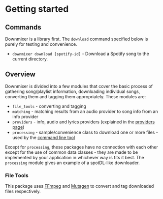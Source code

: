# Getting started

## Commands

Downmixer is a library first. The `download` command specified below is purely for testing and convenience.

* `downmixer download [spotify-id]` - Download a Spotify song to the current directory.

## Overview

Downmixer is divided into a few modules that cover the basic process of gathering song/playlist information, downloading
individual songs, converting them and tagging them appropriately. These modules are:

- `file_tools` - converting and tagging
- `matching` - matching results from an audio provider to song info from an info provider
- `providers` - info, audio and lyrics providers (explained in the [providers page](providers/index.md))
- `processing` - sample/convenience class to download one or more files - used by the [command line tool](cli.md)

Except for `processing`, these packages have no connection with each other except for the use of common data classes -
they are made to be implemented by your application in whichever way is fits it best. The `processing` module gives an
example of a spotDL-like downloader.

### File Tools

This package uses [FFmpeg](https://ffmpeg.org/) and [Mutagen](https://github.com/quodlibet/mutagen) to convert and tag
downloaded files respectively.
